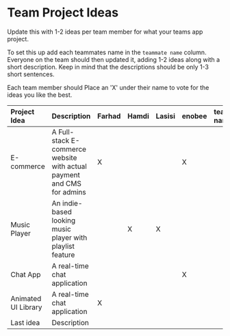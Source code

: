# Team Project Ideas

Update this with 1-2 ideas per team member for what your teams app project.

To set this up add each teammates name in the `teammate name` column. Everyone
on the team should then updated it, adding 1-2 ideas along with a short 
description. Keep in mind that the descriptions should be only 1-3 short
sentences. 

Each team member should Place an 'X' under their name to vote for the ideas 
you like the best.

| Project Idea | Description | Farhad | Hamdi | Lasisi | enobee | teammate name | teammate name |
| :--- | :--- | :--- | :--- | :--- | :--- | :--- | :--- |
| E-commerce | A Full-stack E-commerce website with actual payment and CMS for admins | X | | | X | | |
| Music Player | An indie-based looking music player with playlist feature | | X | X | | | |
| Chat App | A real-time chat application | | | | X | | |
| Animated UI Library | A real-time chat application |X | | | | | |
| Last idea | Description | | | | | | |
